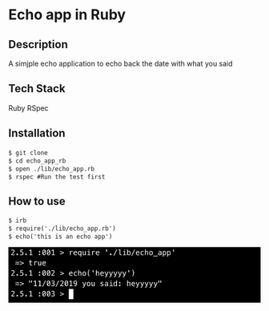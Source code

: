 # Echo app in Ruby

## Description
A simjple echo application to echo back the date with what you said

## Tech Stack
Ruby
RSpec

## Installation

    $ git clone 
    $ cd echo_app_rb
    $ open ./lib/echo_app.rb
    $ rspec #Run the test first

## How to use
    $ irb
    $ require('./lib/echo_app.rb')
    $ echo('this is an echo app')
    
![how](https://github.com/anhuiyang/Echo_app_rb/blob/master/images/Screenshot%202019-03-11%20at%203.40.51%20pm.png?raw=true)
